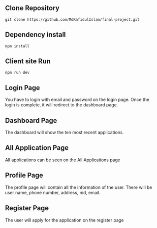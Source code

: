 
## Clone Repository

```
git clone https://github.com/MdRafidulIslam/final-project.git
```

## Dependency install

```
npm install
```

## Client site Run
```
npm run dev

```

## Login Page

You have to login with email and password on the login page. Once the login is complete, it will redirect to the dashboard page.

## Dashboard Page

The dashboard will show the ten most recent applications.

## All Application Page

All applications can be seen on the All Applications page

## Profile Page

The profile page will contain all the information of the user. There will be user name, phone number, address, nid, email.

## Register Page

The user will apply for the application on the register page



